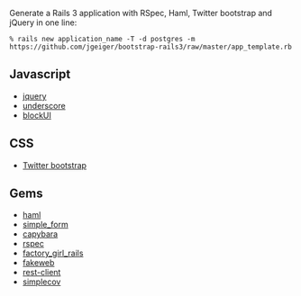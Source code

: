 Generate a Rails 3 application with RSpec, Haml, Twitter bootstrap and jQuery in one line:

    % rails new application_name -T -d postgres -m https://github.com/jgeiger/bootstrap-rails3/raw/master/app_template.rb

Javascript
----------

* [jquery](http://jquery.com/)
* [underscore](http://documentcloud.github.com/underscore/)
* [blockUI](http://jquery.malsup.com/block/)

CSS
---
* [Twitter bootstrap](http://twitter.github.com/bootstrap/)

Gems
----

* [haml](http://haml-lang.com/)
* [simple_form](http://github.com/plataformatec/simple_form)
* [capybara](http://github.com/jnicklas/capybara)
* [rspec](http://rspec.info/)
* [factory_girl_rails](http://github.com/thoughtbot/factory_girl_rails)
* [fakeweb](http://github.com/chrisk/fakeweb)
* [rest-client](http://github.com/archiloque/rest-client)
* [simplecov](http://github.com/colszowka/simplecov)

